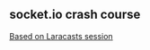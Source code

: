 ## socket.io crash course

[Based on Laracasts session](https://laracasts.com/series/real-time-laravel-with-socket-io/episodes/1)
